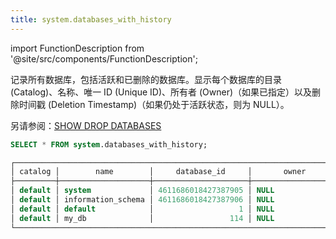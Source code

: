 ```yaml
---
title: system.databases_with_history
---
```


import FunctionDescription from '@site/src/components/FunctionDescription';

<FunctionDescription description="Introduced: v1.1.658"/>

记录所有数据库，包括活跃和已删除的数据库。显示每个数据库的目录 (Catalog)、名称、唯一 ID (Unique ID)、所有者 (Owner)（如果已指定）以及删除时间戳 (Deletion Timestamp)（如果仍处于活跃状态，则为 NULL）。

另请参阅：[SHOW DROP DATABASES](../../10-sql-commands/00-ddl/00-database/show-drop-databases.md)

```sql
SELECT * FROM system.databases_with_history;

┌────────────────────────────────────────────────────────────────────────────────────────────────────┐
│ catalog │        name        │     database_id     │       owner      │         dropped_on         │
├─────────┼────────────────────┼─────────────────────┼──────────────────┼────────────────────────────┤
│ default │ system             │ 4611686018427387905 │ NULL             │ NULL                       │
│ default │ information_schema │ 4611686018427387906 │ NULL             │ NULL                       │
│ default │ default            │                   1 │ NULL             │ NULL                       │
│ default │ my_db              │                 114 │ NULL             │ 2024-11-15 02:44:46.207120 │
└────────────────────────────────────────────────────────────────────────────────────────────────────┘
```